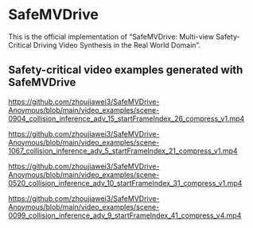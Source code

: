 # SafeMVDrive 
This is the official implementation of “SafeMVDrive: Multi-view Safety-Critical Driving Video Synthesis in the Real World Domain”.

## Safety-critical video examples generated with SafeMVDrive

https://github.com/zhoujiawei3/SafeMVDrive-Anoymous/blob/main/video_examples/scene-0904_collision_inference_adv_15_startFrameIndex_26_compress_v1.mp4

https://github.com/zhoujiawei3/SafeMVDrive-Anoymous/blob/main/video_examples/scene-1067_collision_inference_adv_5_startFrameIndex_21_compress_v1.mp4

https://github.com/zhoujiawei3/SafeMVDrive-Anoymous/blob/main/video_examples/scene-0520_collision_inference_adv_10_startFrameIndex_31_compress_v1.mp4

https://github.com/zhoujiawei3/SafeMVDrive-Anoymous/blob/main/video_examples/scene-0099_collision_inference_adv_9_startFrameIndex_41_compress_v4.mp4
